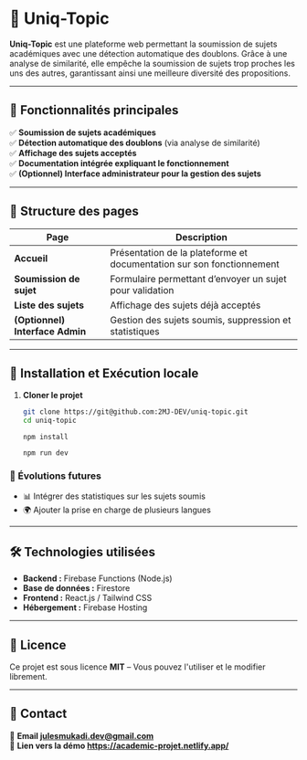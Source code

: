 # 📝 Uniq-Topic

**Uniq-Topic** est une plateforme web permettant la soumission de sujets académiques avec une détection automatique des doublons. Grâce à une analyse de similarité, elle empêche la soumission de sujets trop proches les uns des autres, garantissant ainsi une meilleure diversité des propositions.

---

## 📌 Fonctionnalités principales

✅ **Soumission de sujets académiques**  
✅ **Détection automatique des doublons** (via analyse de similarité)  
✅ **Affichage des sujets acceptés**  
✅ **Documentation intégrée expliquant le fonctionnement**  
✅ **(Optionnel) Interface administrateur pour la gestion des sujets**  

---

## 📂 Structure des pages

| Page | Description |
|------|------------|
| **Accueil** | Présentation de la plateforme et documentation sur son fonctionnement |
| **Soumission de sujet** | Formulaire permettant d’envoyer un sujet pour validation |
| **Liste des sujets** | Affichage des sujets déjà acceptés |
| **(Optionnel) Interface Admin** | Gestion des sujets soumis, suppression et statistiques |

---

## 🚀 Installation et Exécution locale

1. **Cloner le projet**  
   ```sh
   git clone https://git@github.com:2MJ-DEV/uniq-topic.git
   cd uniq-topic
   ```
   ```dep
   npm install
   ```
   ```preview
   npm run dev
### 📌 Évolutions futures

- 📊 Intégrer des statistiques sur les sujets soumis  
- 🌍 Ajouter la prise en charge de plusieurs langues  

---

## 🛠️ Technologies utilisées

- **Backend :** Firebase Functions (Node.js)  
- **Base de données :** Firestore  
- **Frontend :** React.js / Tailwind CSS  
- **Hébergement :** Firebase Hosting  

---

## 📜 Licence

Ce projet est sous licence **MIT** – Vous pouvez l'utiliser et le modifier librement.  

---

## 📩 Contact

📧 **Email julesmukadi.dev@gmail.com**  
📍 **Lien vers la démo https://academic-projet.netlify.app/**  

